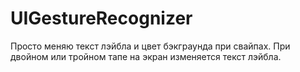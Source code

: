 # UIGestureRecognizer
Просто меняю текст лэйбла и цвет бэкграунда при свайпах.
При двойном или тройном тапе на экран изменяется текст лэйбла.
